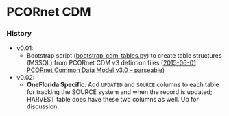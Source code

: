 # PCORnet CDM

### History
* v0.01:
  - Bootstrap script ([bootstrap_cdm_tables.py](bootstrap_cdm_tables.py)) to create table structures (MSSQL) from PCORnet CDM v3 defintion files ([2015-06-01 PCORnet Common Data Model v3.0 – parseable](http://www.pcornet.org/wp-content/uploads/2015/06/2015-06-01-PCORnet-Common-Data-Model-v3dot0-parseable.xlsx))
* v0.02:
  - **OneFlorida Specific**: Add `UPDATED` and `SOURCE` columns to each table for tracking the SOURCE system and when the record is updated; HARVEST table does have these two columns as well. Up for discussion. 
